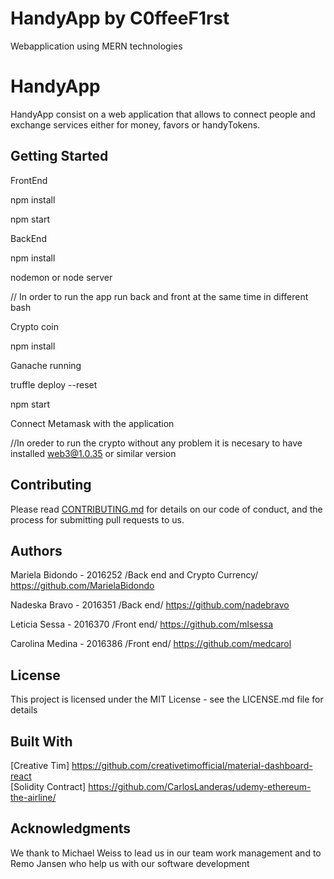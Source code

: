 # HandyApp by  C0ffeeF1rst
Webapplication using MERN technologies 

# HandyApp

HandyApp consist on a web application that allows to connect people and exchange services either for money, favors or handyTokens.

## Getting Started

FrontEnd

npm install 

npm start

BackEnd

npm install

nodemon or node server


// In order to run the app run back and front at the same time in different bash

Crypto coin

npm install

Ganache running 

truffle deploy --reset

npm start 

Connect Metamask with the application

//In oreder to run the crypto without any problem it is necesary to have installed web3@1.0.35 or similar version

## Contributing

Please read [CONTRIBUTING.md](https://gist.github.com/PurpleBooth/b24679402957c63ec426) for details on our code of conduct, and the process for submitting pull requests to us.

## Authors
Mariela Bidondo - 2016252 /Back end and Crypto Currency/ https://github.com/MarielaBidondo

Nadeska Bravo - 2016351 /Back end/ https://github.com/nadebravo

Leticia Sessa - 2016370 /Front end/  https://github.com/mlsessa

Carolina Medina - 2016386 /Front end/ https://github.com/medcarol

## License
This project is licensed under the MIT License - see the LICENSE.md file for details

## Built With

[Creative Tim] https://github.com/creativetimofficial/material-dashboard-react                                  
[Solidity Contract] https://github.com/CarlosLanderas/udemy-ethereum-the-airline/

## Acknowledgments

We thank to Michael Weiss to lead us in our team work management
and to Remo Jansen who help us with our software development
